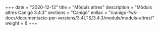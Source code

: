 +++
date        = "2020-12-12"
title       = "Mòduls altres"
description = "Mòduls altres Canigó 3.4.3"
sections    = "Canigó"
enllac		= "/canigo-fwk-docs/documentacio-per-versions/3.4LTS/3.4.3/moduls/moduls-altres/"
weight		= 6
+++
